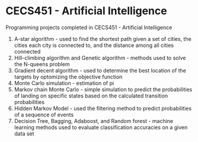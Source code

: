 # CECS451 - Artificial Intelligence
Programming projects completed in CECS451 - Artificial Intelligence

1) A-star algorithm - used to find the shortest path given a set of cities, the cities each city is connected to, and the distance among all cities connected
2) Hill-climbing algorithm and Genetic algorithm - methods used to solve the N-queens problem
3) Gradient decent algorithm - used to determine the best location of the targets by optomizing the objective function
4) Monte Carlo simulation - estimation of pi
5) Markov chain Monte Carlo - simple simulation to predict the probabilities of landing on specific states based on the calculated transition probabilities
6) Hidden Markov Model - used the filtering method to predict probabilities of a sequence of events
7) Decision Tree, Bagging, Adaboost, and Random forest - machine learning methods used to evaluate classification accuracies on a given data set
